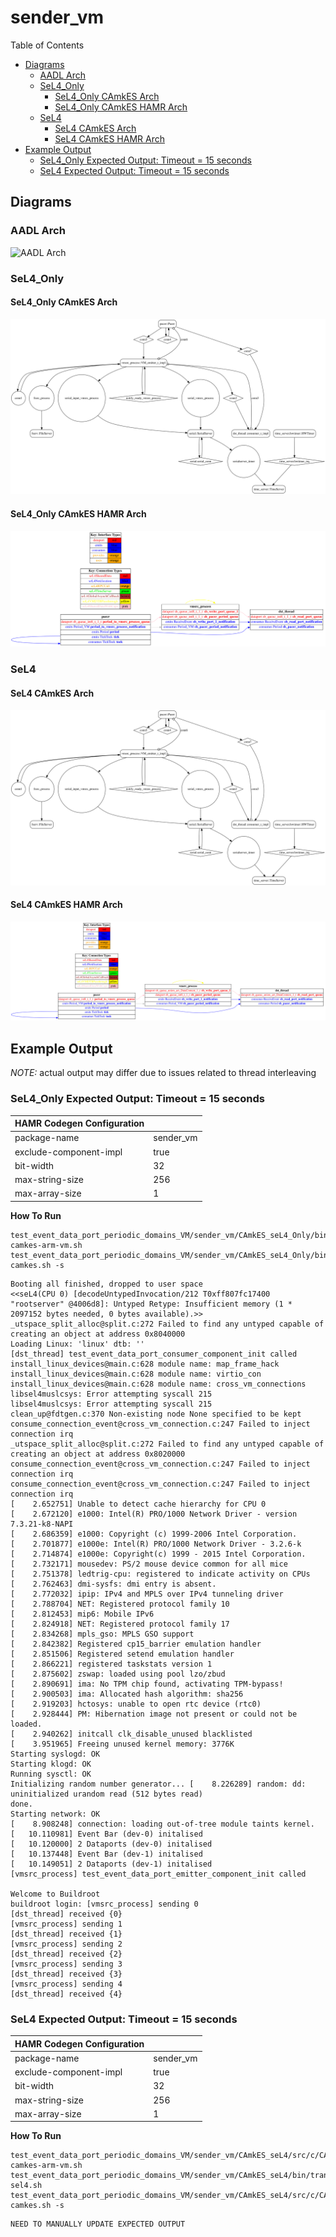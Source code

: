# sender_vm

 Table of Contents
  * [Diagrams](#diagrams)
    * [AADL Arch](#aadl-arch)
    * [SeL4_Only](#sel4_only)
      * [SeL4_Only CAmkES Arch](#sel4_only-camkes-arch)
      * [SeL4_Only CAmkES HAMR Arch](#sel4_only-camkes-hamr-arch)
    * [SeL4](#sel4)
      * [SeL4 CAmkES Arch](#sel4-camkes-arch)
      * [SeL4 CAmkES HAMR Arch](#sel4-camkes-hamr-arch)
  * [Example Output](#example-output)
    * [SeL4_Only Expected Output: Timeout = 15 seconds](#sel4_only-expected-output-timeout--15-seconds)
    * [SeL4 Expected Output: Timeout = 15 seconds](#sel4-expected-output-timeout--15-seconds)

## Diagrams
### AADL Arch
![AADL Arch](diagrams/aadl-arch.png)

### SeL4_Only
#### SeL4_Only CAmkES Arch
![SeL4_Only CAmkES Arch](diagrams/CAmkES-arch-SeL4_Only.svg)

#### SeL4_Only CAmkES HAMR Arch
![SeL4_Only CAmkES HAMR Arch](diagrams/CAmkES-HAMR-arch-SeL4_Only.svg)

### SeL4
#### SeL4 CAmkES Arch
![SeL4 CAmkES Arch](diagrams/CAmkES-arch-SeL4.svg)

#### SeL4 CAmkES HAMR Arch
![SeL4 CAmkES HAMR Arch](diagrams/CAmkES-HAMR-arch-SeL4.svg)

## Example Output
*NOTE:* actual output may differ due to issues related to thread interleaving
### SeL4_Only Expected Output: Timeout = 15 seconds

  |HAMR Codegen Configuration| |
  |--|--|
  | package-name | sender_vm |
  | exclude-component-impl | true |
  | bit-width | 32 |
  | max-string-size | 256 |
  | max-array-size | 1 |


  **How To Run**
  ```
  test_event_data_port_periodic_domains_VM/sender_vm/CAmkES_seL4_Only/bin/setup-camkes-arm-vm.sh
  test_event_data_port_periodic_domains_VM/sender_vm/CAmkES_seL4_Only/bin/run-camkes.sh -s
  ```

  ```
  Booting all finished, dropped to user space
  <<seL4(CPU 0) [decodeUntypedInvocation/212 T0xff807fc17400 "rootserver" @4006d8]: Untyped Retype: Insufficient memory (1 * 2097152 bytes needed, 0 bytes available).>>
  _utspace_split_alloc@split.c:272 Failed to find any untyped capable of creating an object at address 0x8040000
  Loading Linux: 'linux' dtb: ''
  [dst_thread] test_event_data_port_consumer_component_init called
  install_linux_devices@main.c:628 module name: map_frame_hack
  install_linux_devices@main.c:628 module name: virtio_con
  install_linux_devices@main.c:628 module name: cross_vm_connections
  libsel4muslcsys: Error attempting syscall 215
  libsel4muslcsys: Error attempting syscall 215
  clean_up@fdtgen.c:370 Non-existing node None specified to be kept
  consume_connection_event@cross_vm_connection.c:247 Failed to inject connection irq
  _utspace_split_alloc@split.c:272 Failed to find any untyped capable of creating an object at address 0x8020000
  consume_connection_event@cross_vm_connection.c:247 Failed to inject connection irq
  consume_connection_event@cross_vm_connection.c:247 Failed to inject connection irq
  [    2.652751] Unable to detect cache hierarchy for CPU 0
  [    2.672120] e1000: Intel(R) PRO/1000 Network Driver - version 7.3.21-k8-NAPI
  [    2.686359] e1000: Copyright (c) 1999-2006 Intel Corporation.
  [    2.701877] e1000e: Intel(R) PRO/1000 Network Driver - 3.2.6-k
  [    2.714874] e1000e: Copyright(c) 1999 - 2015 Intel Corporation.
  [    2.732171] mousedev: PS/2 mouse device common for all mice
  [    2.751378] ledtrig-cpu: registered to indicate activity on CPUs
  [    2.762463] dmi-sysfs: dmi entry is absent.
  [    2.772032] ipip: IPv4 and MPLS over IPv4 tunneling driver
  [    2.788704] NET: Registered protocol family 10
  [    2.812453] mip6: Mobile IPv6
  [    2.824918] NET: Registered protocol family 17
  [    2.834268] mpls_gso: MPLS GSO support
  [    2.842382] Registered cp15_barrier emulation handler
  [    2.851506] Registered setend emulation handler
  [    2.866221] registered taskstats version 1
  [    2.875602] zswap: loaded using pool lzo/zbud
  [    2.890691] ima: No TPM chip found, activating TPM-bypass!
  [    2.900503] ima: Allocated hash algorithm: sha256
  [    2.919203] hctosys: unable to open rtc device (rtc0)
  [    2.928444] PM: Hibernation image not present or could not be loaded.
  [    2.940262] initcall clk_disable_unused blacklisted
  [    3.951965] Freeing unused kernel memory: 3776K
  Starting syslogd: OK
  Starting klogd: OK
  Running sysctl: OK
  Initializing random number generator... [    8.226289] random: dd: uninitialized urandom read (512 bytes read)
  done.
  Starting network: OK
  [    8.908248] connection: loading out-of-tree module taints kernel.
  [   10.110981] Event Bar (dev-0) initalised
  [   10.120000] 2 Dataports (dev-0) initalised
  [   10.137448] Event Bar (dev-1) initalised
  [   10.149051] 2 Dataports (dev-1) initalised
  [vmsrc_process] test_event_data_port_emitter_component_init called

  Welcome to Buildroot
  buildroot login: [vmsrc_process] sending 0
  [dst_thread] received {0}
  [vmsrc_process] sending 1
  [dst_thread] received {1}
  [vmsrc_process] sending 2
  [dst_thread] received {2}
  [vmsrc_process] sending 3
  [dst_thread] received {3}
  [vmsrc_process] sending 4
  [dst_thread] received {4}
  ```

### SeL4 Expected Output: Timeout = 15 seconds

  |HAMR Codegen Configuration| |
  |--|--|
  | package-name | sender_vm |
  | exclude-component-impl | true |
  | bit-width | 32 |
  | max-string-size | 256 |
  | max-array-size | 1 |


  **How To Run**
  ```
  test_event_data_port_periodic_domains_VM/sender_vm/CAmkES_seL4/src/c/CAmkES_seL4/bin/setup-camkes-arm-vm.sh
  test_event_data_port_periodic_domains_VM/sender_vm/CAmkES_seL4/bin/transpile-sel4.sh
  test_event_data_port_periodic_domains_VM/sender_vm/CAmkES_seL4/src/c/CAmkES_seL4/bin/run-camkes.sh -s
  ```

  ```
  NEED TO MANUALLY UPDATE EXPECTED OUTPUT
  ```